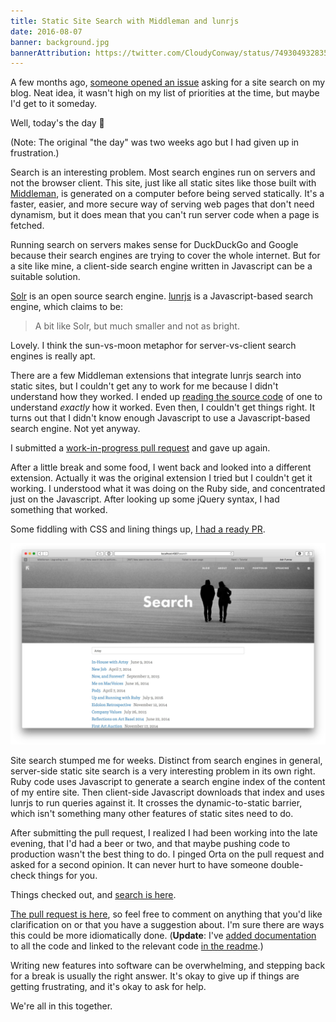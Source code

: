 ```yaml
---
title: Static Site Search with Middleman and lunrjs
date: 2016-08-07
banner: background.jpg
bannerAttribution: https://twitter.com/CloudyConway/status/749304932835155968
---
```


A few months ago, [someone opened an issue](https://github.com/ashfurrow/blog/issues/213) asking for a site search on my blog. Neat idea, it wasn't high on my list of priorities at the time, but maybe I'd get to it someday.

Well, today's the day 🎉

(Note: The original "the day" was two weeks ago but I had given up in frustration.)

Search is an interesting problem. Most search engines run on servers and not the browser client. This site, just like all static sites like those built with [Middleman](https://middlemanapp.com), is generated on a computer before being served statically. It's a faster, easier, and more secure way of serving web pages that don't need dynamism, but it does mean that you can't run server code when a page is fetched.

Running search on servers makes sense for DuckDuckGo and Google because their search engines are trying to cover the whole internet. But for a site like mine, a client-side search engine written in Javascript can be a suitable solution.

[Solr](http://lucene.apache.org/solr/) is an open source search engine. [lunrjs](http://lunrjs.com) is a Javascript-based search engine, which claims to be:

> A bit like Solr, but much smaller and not as bright.

Lovely. I think the sun-vs-moon metaphor for server-vs-client search engines is really apt.

There are a few Middleman extensions that integrate lunrjs search into static sites, but I couldn't get any to work for me because I didn't understand how they worked. I ended up [reading the source code](https://github.com/256dpi/middleman-lunr/blob/5c49621007e003da0b748ec8bd34bfc7b11240d2/lib/middleman-lunr/indexer.rb#L23-L64) of one to understand _exactly_ how it worked. Even then, I couldn't get things right. It turns out that I didn't know enough Javascript to use a Javascript-based search engine. Not yet anyway.

I submitted a [work-in-progress pull request](https://github.com/ashfurrow/blog/pull/232) and gave up again.

After a little break and some food, I went back and looked into a different extension. Actually it was the original extension I tried but I couldn't get it working. I understood what it was doing on the Ruby side, and concentrated just on the Javascript. After looking up some jQuery syntax, I had something that worked.

Some fiddling with CSS and lining things up, [I had a ready PR](https://github.com/ashfurrow/blog/pull/233).

<Wide>

[![Screenshot of site search](screenshot.jpg)](/search)

</Wide>

Site search stumped me for weeks. Distinct from search engines in general, server-side static site search is a very interesting problem in its own right. Ruby code uses Javascript to generate a search engine index of the content of my entire site. Then client-side Javascript downloads that index and uses lunrjs to run queries against it. It crosses the dynamic-to-static barrier, which isn't something many other features of static sites need to do.

After submitting the pull request, I realized I had been working into the late evening, that I'd had a beer or two, and that maybe pushing code to production wasn't the best thing to do. I pinged Orta on the pull request and asked for a second opinion. It can never hurt to have someone double-check things for you.

Things checked out, and [search is here](/search).

[The pull request is here](https://github.com/ashfurrow/blog/pull/233), so feel free to comment on anything that you'd like clarification on or that you have a suggestion about. I'm sure there are ways this could be more idiomatically done. (**Update**: I've [added documentation](https://github.com/ashfurrow/blog/pull/237) to all the code and linked to the relevant code [in the readme](https://github.com/ashfurrow/blog).)

Writing new features into software can be overwhelming, and stepping back for a break is usually the right answer. It's okay to give up if things are getting frustrating, and it's okay to ask for help.

<Tweet tweetID="722843678994219009" />

We're all in this together.
